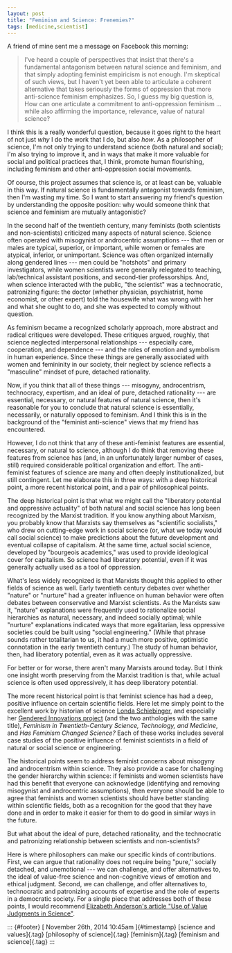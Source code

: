 ```yaml
---
layout: post
title: "Feminism and Science: Frenemies?"
tags: [medicine,scientist]
---
```



A friend of mine sent me a message on Facebook this morning:

> I've heard a couple of perspectives that insist that there's a fundamental antagonism between natural science and feminism, and that simply adopting feminist empiricism is not enough. I'm skeptical of such views, but I haven't yet been able to articulate a coherent alternative that takes seriously the forms of oppression that more anti-science feminism emphasizes. So, I guess my big question is, How can one articulate a commitment to anti-oppression feminism ... while also affirming the importance, relevance, value of natural science?

I think this is a really wonderful question, because it goes right to the heart of not just *why* I do the work that I do, but also *how*. As a philosopher of science, I'm not only trying to understand science (both natural and social); I'm also trying to improve it, and in ways that make it more valuable for social and political practices that, I think, promote human flourishing, including feminism and other anti-oppression social movements.

Of course, this project assumes that science is, or at least can be, valuable in this way. If natural science is fundamentally antagonist towards feminism, then I'm wasting my time. So I want to start answering my friend's question by understanding the opposite position: why would someone think that science and feminism are mutually antagonistic?

In the second half of the twentieth century, many feminists (both scientists and non-scientists) criticized many aspects of natural science. Science often operated with misogynist or androcentric assumptions --- that men or males are typical, superior, or important, while women or females are atypical, inferior, or unimportant. Science was often organized internally along gendered lines --- men could be "hotshots" and primary investigators, while women scientists were generally relegated to teaching, lab/technical assistant positions, and second-tier professorships. And, when science interacted with the public, "the scientist" was a technocratic, patronizing figure: the doctor (whether physician, psychiatrist, home economist, or other expert) told the housewife what was wrong with her and what she ought to do, and she was expected to comply without question.

As feminism became a recognized scholarly approach, more abstract and radical critiques were developed. These critiques argued, roughly, that science neglected interpersonal relationships --- especially care, cooperation, and dependence --- and the roles of emotion and symbolism in human experience. Since these things are generally associated with women and femininity in our society, their neglect by science reflects a "masculine" mindset of pure, detached rationality.

Now, if you think that all of these things --- misogyny, androcentrism, technocracy, expertism, and an ideal of pure, detached rationality --- are essential, necessary, or natural features of natural science, then it's reasonable for you to conclude that natural science is essentially, necessarily, or naturally opposed to feminism. And I think this is in the background of the "feminist anti-science" views that my friend has encountered.

However, I do not think that any of these anti-feminist features are essential, necessary, or natural to science, although I do think that removing these features from science has (and, in an unfortunately larger number of cases, still) required considerable political organization and effort. The anti-feminist features of science are many and often deeply institutionalized, but still contingent. Let me elaborate this in three ways: with a deep historical point, a more recent historical point, and a pair of philosophical points.

The deep historical point is that what we might call the "liberatory potential and oppressive actuality" of both natural and social science has long been recognized by the Marxist tradition. If you know anything about Marxism, you probably know that Marxists say themselves as "scientific socialists," who drew on cutting-edge work in social science (or, what we today would call social science) to make predictions about the future development and eventual collapse of capitalism. At the same time, actual social science, developed by "bourgeois academics," was used to provide ideological cover for capitalism. So science had liberatory potential, even if it was generally actually used as a tool of oppression.

What's less widely recognized is that Marxists thought this applied to other fields of science as well. Early twentieth century debates over whether "nature" or "nurture" had a greater influence on human behavior were often debates between conservative and Marxist scientists. As the Marxists saw it, "nature" explanations were frequently used to rationalize social hierarchies as natural, necessary, and indeed socially optimal; while "nurture" explanations indicated ways that more egalitarian, less oppressive societies could be built using "social engineering." (While that phrase sounds rather totalitarian to us, it had a much more positive, optimistic connotation in the early twentieth century.) The study of human behavior, then, had liberatory potential, even as it was actually oppressive.

For better or for worse, there aren't many Marxists around today. But I think one insight worth preserving from the Marxist tradition is that, while actual science is often used oppressively, it has deep liberatory potential.

The more recent historical point is that feminist science has had a deep, positive influence on certain scientific fields. Here let me simply point to the excellent work by historian of science [Londa Schiebinger](http://web.stanford.edu/dept/HPS/schieb-work.html#books), and especially her [Gendered Innovations project](http://genderedinnovations.stanford.edu/fix-the-knowledge.html) (and the two anthologies with the same title), *Feminism in Twentieth-Century Science, Technology, and Medicine*, and *Has Feminism Changed Science?* Each of these works includes several case studies of the positive influence of feminist scientists in a field of natural or social science or engineering.

The historical points seem to address feminist concerns about misogyny and androcentrism within science. They also provide a case for challenging the gender hierarchy within science: if feminists and women scientists have had this benefit that everyone can acknowledge (identifying and removing misogynist and androcentric assumptions), then everyone should be able to agree that feminists and women scientists should have better standing within scientific fields, both as a recognition for the good that they have done and in order to make it easier for them to do good in similar ways in the future.

But what about the ideal of pure, detached rationality, and the technocratic and patronizing relationship between scientists and non-scientists?

Here is where philosophers can make our specific kinds of contributions. First, we can argue that rationality does not require being "pure,'' socially detached, and unemotional --- we can challenge, and offer alternatives to, the ideal of value-free science and non-cognitive views of emotion and ethical judgment. Second, we can challenge, and offer alternatives to, technocratic and patronizing accounts of expertise and the role of experts in a democratic society. For a single piece that addresses both of these points, I would recommend [Elizabeth Anderson's article "Use of Value Judgments in Science"](http://onlinelibrary.wiley.com/doi/10.1111/j.1527-2001.2004.tb01266.x/abstract).

::: {#footer}
[ November 26th, 2014 10:45am ]{#timestamp} [science and values]{.tag} [philosophy of science]{.tag} [feminism]{.tag} [feminism and science]{.tag}
:::

